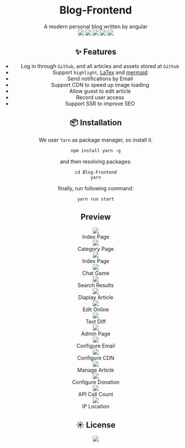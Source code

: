 <h1 align="center">Blog-Frontend</h1>
<div align="center"> 
    A modern personal blog written by angular
    <br>
	<img src="https://github.com/ijkzen/Blog-Frontend/workflows/Build//badge.svg">
	<img src="https://img.shields.io/github/issues/ijkzen/Blog-Frontend">
	<img src="https://img.shields.io/github/stars/ijkzen/Blog-Frontend">
	<img src="https://img.shields.io/github/license/ijkzen/Blog-Frontend">
	<img src="https://img.shields.io/badge/language-TypeScript-orange.svg"
</div>

## ✨ Features

- Log in through `Github`, and all articles and assets stored at `Github`
- Support `highlight`, [LaTex](https://katex.org/) and [mermaid](https://mermaid-js.github.io/mermaid/#/)
- Send notifications by Email
- Support CDN to speed up image loading
- Allow guest to edit article
- Record user access
- Support SSR to improve SEO

## 📦 Installation

We user `Yarn` as package manager, so install it.
```shell
npm install yarn -g
```
and then resolving packages:
```shell
cd Blog-Frontend
yarn
```
finally, run following command:
```shell
yarn run start
```
## Preview
<div align="center">
    <img src="./preview/index.png">
    <br>
    <span>Index Page</span>
</div>

<div align="center">
    <img src="./preview/category.png">
    <br>
    <span>Category Page</span>
</div>

<div align="center">
    <img src="./preview/index.png">
    <br>
    <span>Index Page</span>
</div>

<div align="center">
    <img src="./preview/chat_game.png">
    <br>
    <span>Chat Game</span>
</div>

<div align="center">
    <img src="./preview/search.png">
    <br>
    <span>Search Results</span>
</div>

<div align="center">
    <img src="./preview/article-info.png">
    <br>
    <span>Diaplay Article</span>
</div>

<div align="center">
    <img src="./preview/edit-online.png">
    <br>
    <span>Edit Online</span>
</div>

<div align="center">
    <img src="./preview/compare_edit.png">
    <br>
    <span>Text Diff</span>
</div>

<div align="center">
    <img src="./preview/admin.png">
    <br>
    <span>Admin Page</span>
</div>

<div align="center">
    <img src="./preview/configure-email.png">
    <br>
    <span>Configure Email</span>
</div>

<div align="center">
    <img src="./preview/configure-cdn.png">
    <br>
    <span>Configure CDN</span>
</div>

<div align="center">
    <img src="./preview/manage-article.png">
    <br>
    <span>Manage Article</span>
</div>

<div align="center">
    <img src="./preview/configure-donate.png">
    <br>
    <span>Configure Donation</span>
</div>

<div align="center">
    <img src="./preview/api-call-count.png">
    <br>
    <span>API Call Count</span>
</div>

<div align="center">
    <img src="./preview/ip-location.png">
    <br>
    <span>IP Location</span>
</div>

## ☀️ License

<div align="center">
    <img src="./preview/license.png">
</div>

